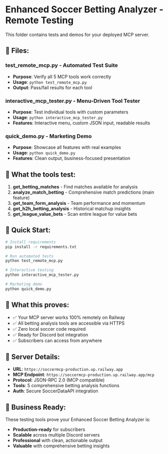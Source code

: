 # Enhanced Soccer Betting Analyzer - Remote Testing

This folder contains tests and demos for your deployed MCP server.

## 📁 Files:

### **test_remote_mcp.py** - Automated Test Suite
- **Purpose**: Verify all 5 MCP tools work correctly
- **Usage**: `python test_remote_mcp.py`
- **Output**: Pass/fail results for each tool

### **interactive_mcp_tester.py** - Menu-Driven Tool Tester  
- **Purpose**: Test individual tools with custom parameters
- **Usage**: `python interactive_mcp_tester.py`
- **Features**: Interactive menu, custom JSON input, readable results

### **quick_demo.py** - Marketing Demo
- **Purpose**: Showcase all features with real examples
- **Usage**: `python quick_demo.py` 
- **Features**: Clean output, business-focused presentation

## 🧪 What the tools test:

1. **get_betting_matches** - Find matches available for analysis
2. **analyze_match_betting** - Comprehensive match predictions (main feature)
3. **get_team_form_analysis** - Team performance and momentum
4. **get_h2h_betting_analysis** - Historical matchup insights  
5. **get_league_value_bets** - Scan entire league for value bets

## 🚀 Quick Start:

```bash
# Install requirements
pip install -r requirements.txt

# Run automated tests
python test_remote_mcp.py

# Interactive testing
python interactive_mcp_tester.py

# Marketing demo
python quick_demo.py
```

## 🎯 What this proves:

- ✅ Your MCP server works 100% remotely on Railway
- ✅ All betting analysis tools are accessible via HTTPS  
- ✅ Zero local soccer code required
- ✅ Ready for Discord bot integration
- ✅ Subscribers can access from anywhere

## 🔧 Server Details:

- **URL**: `https://soccermcp-production.up.railway.app`
- **MCP Endpoint**: `https://soccermcp-production.up.railway.app/mcp`
- **Protocol**: JSON-RPC 2.0 (MCP compatible)
- **Tools**: 5 comprehensive betting analysis functions
- **Auth**: Secure SoccerDataAPI integration

## 🎉 Business Ready:

These testing tools prove your Enhanced Soccer Betting Analyzer is:
- **Production-ready** for subscribers
- **Scalable** across multiple Discord servers  
- **Professional** with clean, actionable output
- **Valuable** with comprehensive betting insights